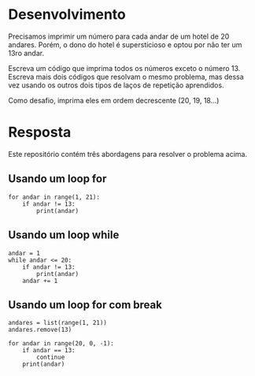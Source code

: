 # Desenvolvimento 

Precisamos imprimir um número para cada andar de um hotel de 20 andares. Porém, o dono do hotel é supersticioso e optou por não ter um 13ro andar.

Escreva um código que imprima todos os números exceto o número 13.
Escreva mais dois códigos que resolvam o mesmo problema, mas dessa vez usando os outros dois tipos de laços de repetição aprendidos.

Como desafio, imprima eles em ordem decrescente (20, 19, 18...)

# Resposta

Este repositório contém três abordagens para resolver o problema acima.

## Usando um loop for

```
for andar in range(1, 21):
    if andar != 13:
        print(andar)
```

## Usando um loop while

```
andar = 1
while andar <= 20:
    if andar != 13:
        print(andar)
    andar += 1
```

## Usando um loop for com break

```
andares = list(range(1, 21))
andares.remove(13)

for andar in range(20, 0, -1):
    if andar == 13:
        continue
    print(andar)
```
